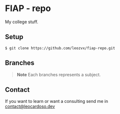 # FIAP - repo

My college stuff.

## Setup

``` console
$ git clone https://github.com/leozvx/fiap-repo.git
```

## Branches

> __Note__
> Each branches represents a subject.


## Contact

If you want to learn or want a consulting send me in contact@leocardoso.dev

